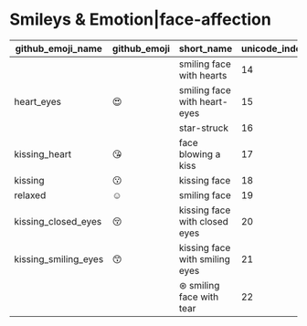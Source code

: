 # Smileys & Emotion|face-affection

|github_emoji_name|github_emoji|short_name|unicode_index|
|---|---|---|---|
|||smiling face with hearts|14|
|heart_eyes|:heart_eyes:|smiling face with heart-eyes|15|
|||star-struck|16|
|kissing_heart|:kissing_heart:|face blowing a kiss|17|
|kissing|:kissing:|kissing face|18|
|relaxed|:relaxed:|smiling face|19|
|kissing_closed_eyes|:kissing_closed_eyes:|kissing face with closed eyes|20|
|kissing_smiling_eyes|:kissing_smiling_eyes:|kissing face with smiling eyes|21|
|||⊛ smiling face with tear|22|
